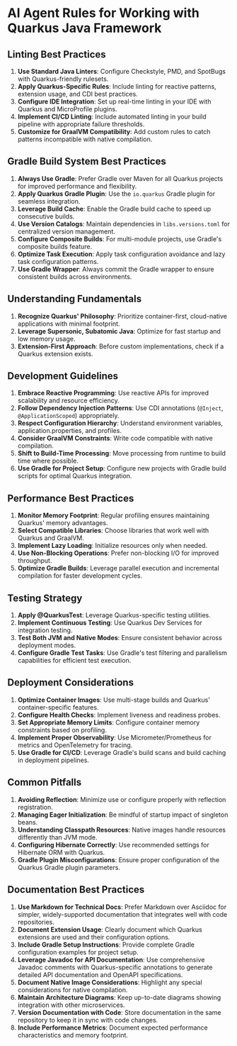 # AI Agent Rules for Working with Quarkus Java Framework

## Linting Best Practices
1. **Use Standard Java Linters**: Configure Checkstyle, PMD, and SpotBugs with Quarkus-friendly rulesets.
2. **Apply Quarkus-Specific Rules**: Include linting for reactive patterns, extension usage, and CDI best practices.
3. **Configure IDE Integration**: Set up real-time linting in your IDE with Quarkus and MicroProfile plugins.
4. **Implement CI/CD Linting**: Include automated linting in your build pipeline with appropriate failure thresholds.
5. **Customize for GraalVM Compatibility**: Add custom rules to catch patterns incompatible with native compilation.

## Gradle Build System Best Practices
1. **Always Use Gradle**: Prefer Gradle over Maven for all Quarkus projects for improved performance and flexibility.
2. **Apply Quarkus Gradle Plugin**: Use the `io.quarkus` Gradle plugin for seamless integration.
3. **Leverage Build Cache**: Enable the Gradle build cache to speed up consecutive builds.
4. **Use Version Catalogs**: Maintain dependencies in `libs.versions.toml` for centralized version management.
5. **Configure Composite Builds**: For multi-module projects, use Gradle's composite builds feature.
6. **Optimize Task Execution**: Apply task configuration avoidance and lazy task configuration patterns.
7. **Use Gradle Wrapper**: Always commit the Gradle wrapper to ensure consistent builds across environments.

## Understanding Fundamentals
1. **Recognize Quarkus' Philosophy**: Prioritize container-first, cloud-native applications with minimal footprint.
2. **Leverage Supersonic, Subatomic Java**: Optimize for fast startup and low memory usage.
3. **Extension-First Approach**: Before custom implementations, check if a Quarkus extension exists.

## Development Guidelines
1. **Embrace Reactive Programming**: Use reactive APIs for improved scalability and resource efficiency.
2. **Follow Dependency Injection Patterns**: Use CDI annotations (`@Inject`, `@ApplicationScoped`) appropriately.
3. **Respect Configuration Hierarchy**: Understand environment variables, application.properties, and profiles.
4. **Consider GraalVM Constraints**: Write code compatible with native compilation.
5. **Shift to Build-Time Processing**: Move processing from runtime to build time where possible.
6. **Use Gradle for Project Setup**: Configure new projects with Gradle build scripts for optimal Quarkus integration.

## Performance Best Practices
1. **Monitor Memory Footprint**: Regular profiling ensures maintaining Quarkus' memory advantages.
2. **Select Compatible Libraries**: Choose libraries that work well with Quarkus and GraalVM.
3. **Implement Lazy Loading**: Initialize resources only when needed.
4. **Use Non-Blocking Operations**: Prefer non-blocking I/O for improved throughput.
5. **Optimize Gradle Builds**: Leverage parallel execution and incremental compilation for faster development cycles.

## Testing Strategy
1. **Apply @QuarkusTest**: Leverage Quarkus-specific testing utilities.
2. **Implement Continuous Testing**: Use Quarkus Dev Services for integration testing.
3. **Test Both JVM and Native Modes**: Ensure consistent behavior across deployment modes.
4. **Configure Gradle Test Tasks**: Use Gradle's test filtering and parallelism capabilities for efficient test execution.

## Deployment Considerations
1. **Optimize Container Images**: Use multi-stage builds and Quarkus' container-specific features.
2. **Configure Health Checks**: Implement liveness and readiness probes.
3. **Set Appropriate Memory Limits**: Configure container memory constraints based on profiling.
4. **Implement Proper Observability**: Use Micrometer/Prometheus for metrics and OpenTelemetry for tracing.
5. **Use Gradle for CI/CD**: Leverage Gradle's build scans and build caching in deployment pipelines.

## Common Pitfalls
1. **Avoiding Reflection**: Minimize use or configure properly with reflection registration.
2. **Managing Eager Initialization**: Be mindful of startup impact of singleton beans.
3. **Understanding Classpath Resources**: Native images handle resources differently than JVM mode.
4. **Configuring Hibernate Correctly**: Use recommended settings for Hibernate ORM with Quarkus.
5. **Gradle Plugin Misconfigurations**: Ensure proper configuration of the Quarkus Gradle plugin parameters.

## Documentation Best Practices
1. **Use Markdown for Technical Docs**: Prefer Markdown over Asciidoc for simpler, widely-supported documentation that integrates well with code repositories.
2. **Document Extension Usage**: Clearly document which Quarkus extensions are used and their configuration options.
3. **Include Gradle Setup Instructions**: Provide complete Gradle configuration examples for project setup.
4. **Leverage Javadoc for API Documentation**: Use comprehensive Javadoc comments with Quarkus-specific annotations to generate detailed API documentation and OpenAPI specifications.
5. **Document Native Image Considerations**: Highlight any special considerations for native compilation.
6. **Maintain Architecture Diagrams**: Keep up-to-date diagrams showing integration with other microservices.
7. **Version Documentation with Code**: Store documentation in the same repository to keep it in sync with code changes.
8. **Include Performance Metrics**: Document expected performance characteristics and memory footprint.
